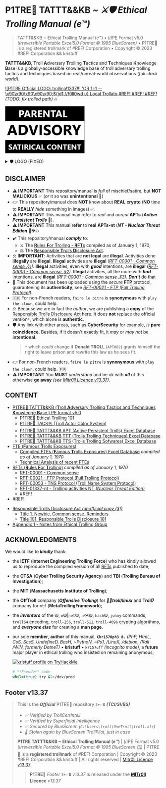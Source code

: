 # P1TRE🤡 TATTT&&KB ~ *⚔️🛡 Ethical Trolling Manual (e™)* 

> TATTT&&KB ~ Ethical Trolling Manual (e™) • (*i*)PE Format v5.0  *(Irreversible Portable Excel5.0 Format © 1995 BlueScreen)* • P1TRE🤡 is a registered trollmark of #REF! Corporation • Copyright © 2023 #REF! Corporation && kristuff

**TATTT&&KB**, **T**roll **A**dversary **T**rolling **T**actics and **T**echniques **K**nowledge **B**ase is a globally-accessible knowledge base of troll adversary trolling tactics and techniques based on real/unreal-world observations (*full stack world*). 

<!-- 😬 -->
[!\[P1TRE Official LOGO: trollina!1337!!! 'OR 1=1 --\x90\x90\x90\x90\x90;${jd1://f0ll0wd u} Local Trollato #REF! #REF! #REF!](/README.md#🛡-P1TRE🤡-tatttkb--ethical-trolling-manual-e™) *(TODO: fix trolled path)* 🔥

![P1TRE Official logo: trollina!1337!!! 'OR 1=1 --\x90\x90\;${jd1://} Local Trollato #REF!](/assets/advisory.png)

 <details>
    <summary>🛡 LOGO (FIXED)</summary>

<!-- // 😬 -->
![P1TRE Official logo: trollina!1337!!! 'OR 1=1 --\x90\x90\;${jd1://} Local Trollato #REF!](/assets/advisory.png)
<!-- 😬 T0D0: FIX EXCEL DATABASE -->

![P1TRE Official logo: trollina!1337!!! 'OR 1=1 --\x90;${jd1:} Local Trollato #REF!](/assets/logo.CLEAN.png)


 </details>
 

## DISCLAIMER

-   ⚠️ **IMPORTANT** This repository/manual is *full* of mischief/satire, but **NOT MALICIOUS** ✅ (*or* it so was **unintentional** 😬)
-   👉 This repository/manual does **NOT** know about **REAL** **crypto** (**NO** time to **REALLY** *hide* something in images) ✅.
-   ⚠️ **IMPORTANT** This manual may refer to *real* and *unreal* **APTs** (***Active Persistent Trolls*** 👺). 
-   ⚠️ **IMPORTANT** This manual **refer** to **real** **APTs-nt** (***NT - Nuclear Threat Edition*** 👺☢️💀)  <!-- 😬 -->
-   ✔️ This repository/manual ***comply*** to: 
    -   ⚔️ The [**R**ules **F**or **T**rolling - **RFT**s](/TATTTKB/RFT__Rules_For_Trolling/README.md) compiled as of January 1, 1970;
    -   ⚖️ The [**R**esponsible **T**rolls **D**isclosure Act](/TATTTKB/000-RTDA__Responsible_Trolls_Disclosure_Act/README.md).
-   ⚖️ **IMPORTANT**: Activities that are **not legal** are **illegal**. Activities done **illegally** are **illegal**. **Illegal** activities are **illegal** *([RFT-00001 - Common sense  .§1](/TATTTKB/RFT__Rules_For_Trolling/README.md#rft-00001---common-sense))*. **Illegal** activities, even with ***good*** intentions, are **illegal** *([RFT-00001 - Common sense  .§2](/TATTTKB/RFT__Rules_For_Trolling/README.md#rft-00001---common-sense))*. **Illegal** activities, all the more with ***bad*** intentions, are **illegal** *([RFT-00001 - Common sense  .§3](/TATTTKB/RFT__Rules_For_Trolling/README.md#rft-00001---common-sense))*. ***Don't*** do that 
-   🔐 This document has been uploaded using the *secure* **FTP** protocol, guaranteeing its **authenticity**, see [*RFT-00021 - FTP (Full Trolling Protocol)*](/TATTTKB/RFT__Rules_For_Trolling/README.md#rft-00021---ftp-protocol-full-trolling-protocol-u1-rev21).
-   🇫🇷 For non-French readers, `faire le pitre` is **synonymous** with `play the clown`, could help.
-   ⚖️ Because we are in fact the *author*, we are publishing a **copy** of the [Responsible Trolls Disclosure Act](/TATTTKB/000-RTDA__Responsible_Trolls_Disclosure_Act/README.md) here. It does **not** replace the official version`*`, which alone is **authentic**. 
-   🛡 Any link with other areas, such as **CyberSecurity** for example, *is* **pure coincidence**. Besides, if it doesn't exactly fit, it *may* or *may not* be **intentional**.
    > `*` which *could* change if **Donald TROLL** (`APT002`) grants himself the right to leave prison and rewrite this law as he sees fit.
-   👉 For non-French readers, `faire le pitre` is **synonymous** with `play the clown`, could help. 🇫🇷
-   ⚠️ **IMPORTANT** You **MUST** *understand* and be ok with ***all*** of this otherwise **go away** *(see [Mitr0ll Licence v13.37](/LICENSE.md))*. 

## CONTENT

-   [P1TRE🤡 TATTT&&KB (**T**roll **A**dversary **T**rolling **T**actics and **T**echniques **K**nowledge **B**ase ) PE format v5.0](/TATTTKB/README.md?todo=true)   
    -   [P1TRE🤡 Ethical Trolling 101](/TATTTKB/101-Ethical-Trolling-101.docx/README.md)   
    -   [P1TRE🤡 TACS🪅 (Troll Actor Color System)](/TATTTKB/TACS__Troll_Actor_Color_System/README.md)
    -   [P1TRE🤡 TATTT&&KB APT (Active Persistent Trolls) Excel Database](/TATTTKB/APT-Active_Persistent_Trolls/README.md)
    -   [P1TRE🤡 TATTT&&KB TTT (Trolls Trolling Techniques) Excel Database](/TATTTKB/APT-Active_Persistent_Trolls/README.md)
    -   [P1TRE🤡 TATTT&&KB TTS (Trolls Trolling Sofwares) Excel Database](/TATTTKB/APT-Active_Persistent_Trolls/README.md)
-   [FTE (**F**amous **T**rolls Exposures)](/TATTTKB/FTE__Famous_Trolls_Exposures/Database.XLS/README.md)
    -   [Compiled FTEs (**F**amous **T**rolls Exposures) Excel Database](/TATTTKB/FTE__Famous_Trolls_Exposures/Database.XLS/README.md) *compiled as of January 1, 1970* <!-- 😬 -->
    -   [Technical Analysis of recent FTEs](/TATTTKB/FTE__Famous_Trolls_Exposures/Technical_analysis/README.md) 
-   [RFTs (**R**ules **F**or **T**rolling)](/TATTTKB/RFT__Rules_For_Trolling/README.md) *compiled as of January 1, 1970*  <!-- 😬 -->
    -   [RFT-00001 - Common sense](/TATTTKB/RFT__Rules_For_Trolling/README.md#rft-00001---common-sense)
    -   [RFT-00021 - FTP Protocol (Full Trolling Protocol)](/TATTTKB/RFT__Rules_For_Trolling/README.md#rft-00021---ftp-protocol-full-trolling-protocol-u1-rev21)
    -   [RFT-00053 - TNS Protocol (Troll Name System Protocol)](/TATTTKB/RFT__Rules_For_Trolling/README.md#rft-00053---tns-protocol-troll-name-system-protocol)
    -   [RFT-01337-nt - Trolling activities NT *(Nuclear Threat Edition)*](/TATTTKB/RFT__Rules_For_Trolling/README.md#rft-01337-nt---trolling-activities-nt-nuclear-threat-edition)
    -   #REF!
    <!-- TODO: REMOVE TODO -->
-   #REF!
<!-- TODO: REMOVE TODO -->
-   [Responsible Trolls Disclosure Act *(unofficial copy (3))*](/TATTTKB/000-RTDA__Responsible_Trolls_Disclosure_Act/README.md#responsible-trolls-disclosure-act-unofficial-copy-3)
    -   [Title 1. Newbie. Common sense. Reminders](/TATTTKB/000-RTDA__Responsible_Trolls_Disclosure_Act/README.md#title-1-newbie-common-sense-reminders)
    -   [Title 101. Responsible Trolls Disclosure 101](/TATTTKB/000-RTDA__Responsible_Trolls_Disclosure_Act/README.md#title-101-responsible-trolls-disclosure-101)
-   [Appendix 1 - Notes from Ethical Trolling Group](/TATTTKB/000-RTDA__Responsible_Trolls_Disclosure_Act/README.md#appendix-1---notes-from-ethical-trolling-group)

## ACKNOWLEDGMENTS

We would like to ***kindly*** thank:

-  the **IETF** (**Internet Engineering Trolling Force**) who has kindly allowed us to reproduce the compiled version of all [RFTs](/TATTTKB/RFT__Rules_For_Trolling/README.md) published to date;
-  the **CTSA** (**Cyber Trolling Security Agency**) and **TBI** (**Trolling Bureau of Investigation**);
-  the **MIT** (**Massachusetts Institute of Trolling**);
-  the **OffTroll** company (***Offensive Trolling***) for ***🐧🐉troli/linux*** and **Troll7** company for `mtf` (**MetaTrollingFramework**);
-  the ***inventors*** of the `😺`, `n😺`|`net😺`, `n🗺️😺`, `hash😺`, `johny` commands, `troll64` encoding, `troll-256`, `troll-512`, `troll-4096` crypting algorithms, and ***everyone else*** for creating a **man page**. 
-  our sole **member**, **author** of this manual, **`Chr1570ph3 8.`** *(PhP, HtmL, CsS, ScsS, UndefineD, BasH, ~PythoN, ~Ps1, /LinuX, /debian, /KalI /WiN, formerly DotneT)* • **kristuff** • `kr157uff` *(incognito mode)*, a **future** major player in ethical trolling who insisted on remaining anonymous;

    <a href="https://tryhackme.com/p/kristuff"><img src="https://tryhackme-badges.s3.amazonaws.com/kristuff.png" alt="kristuff profile on TryHackMe"></a> 

    ```bash
    # **Pseudo** code 
    while(true) try &2>/dev/prod
    ```



## Footer v13.37

> This is the ***Official*** P1TRE🤡 repository `3+✅🔒` ***(TCI/SI/BS)*** 
> - *✅ Verified by TrollCertIntell* 
> - *✅ Verified by Superficial Intelligence*
> - *✅ Secured by BlueScreen (`C:\Users\troll\OneTroll\troll.xls`)*
> - *🤖 Stolen again by BlueScreen TrollPilot, just in case*
>  
> **P1TRE TATTT&&KB ~ Ethical Trolling Manual (*e™*)** | (*i*)PE Format v5.0  *(Irreversible Portable Excel5.0 Format © 1995 BlueScreen 🪟)* | P1TRE🤡 is a **registered trollmark** of #REF! Corporation | Copyright © 2023 #REF! Corporation && kristuff | All rights reserved | [Mitr0ll Licence v13.37](/LICENSE.md)
>
> > **P1TRE🤡** *Footer* `3+✅🔒` *v13.37*  is released under the **[MITr0ll](/LICENSE.md) Licence** *v13.37*  


